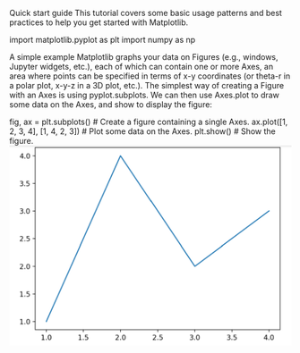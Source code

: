 Quick start guide
This tutorial covers some basic usage patterns and best practices to help you get started with Matplotlib.

import matplotlib.pyplot as plt
import numpy as np

A simple example
Matplotlib graphs your data on Figures (e.g., windows, Jupyter widgets, etc.), each of which can contain one or more Axes, an area where points can be specified in terms of x-y coordinates (or theta-r in a polar plot, x-y-z in a 3D plot, etc.). The simplest way of creating a Figure with an Axes is using pyplot.subplots. We can then use Axes.plot to draw some data on the Axes, and show to display the figure:

fig, ax = plt.subplots()             # Create a figure containing a single Axes.
ax.plot([1, 2, 3, 4], [1, 4, 2, 3])  # Plot some data on the Axes.
plt.show()                           # Show the figure.
![image](https://github.com/DoraDeng629/Matplotlib-Visualization-with-Python/blob/main/Matplotlib1.png)
